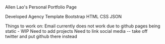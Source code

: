 Allen Lao's Personal Portfolio Page

Developed 
Agency Template
Bootstrap
HTML 
CSS
JSON


Things to work on:
Email currently does not work due to github pages being static - WIP
Need to add projects
Need to link social media -- take off twitter and put github there instead

